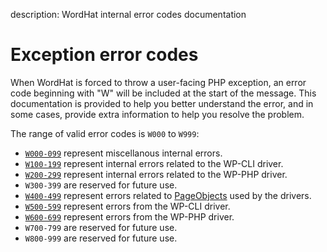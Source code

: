 description: WordHat internal error codes documentation
# Exception error codes

When WordHat is forced to throw a user-facing PHP exception, an error code beginning with "W" will be included at the start of the message. This documentation is provided to help you better understand the error, and in some cases, provide extra information to help you resolve the problem.

The range of valid error codes is `W000` to `W999`:

* [`W000-099`](/recipes/errors/w000-099.md) represent miscellanous internal errors.
* [`W100-199`](/recipes/errors/w100-199.md) represent internal errors related to the WP-CLI driver.
* [`W200-299`](/recipes/errors/w200-299.md) represent internal errors related to the WP-PHP driver.
* `W300-399` are reserved for future use.
* [`W400-499`](/recipes/errors/w400-499.md) represent errors related to [PageObjects](https://packagist.org/packages/sensiolabs/behat-page-object-extension) used by the drivers.
* [`W500-599`](/recipes/errors/w500-599.md) represent errors from the WP-CLI driver.
* [`W600-699`](/recipes/errors/w600-699.md) represent errors from the WP-PHP driver.
* `W700-799` are reserved for future use.
* `W800-999` are reserved for future use.
